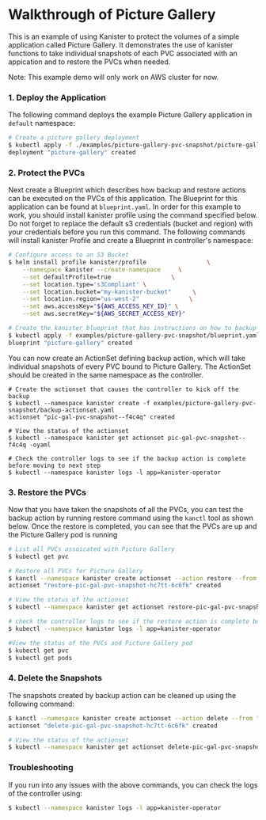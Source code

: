# Walkthrough of Picture Gallery

This is an example of using Kanister to protect the volumes of a simple application called Picture Gallery. It demonstrates the use of kanister functions to take individual snapshots of each PVC associated with an appication and to restore the PVCs when needed.

Note: This example demo will only work on AWS cluster for now.

### 1. Deploy the Application

The following command deploys the example Picture Gallery application in `default` namespace:

```bash
# Create a picture gallery deployment
$ kubectl apply -f ./examples/picture-gallery-pvc-snapshot/picture-gallery-deployment.yaml
deployment "picture-gallery" created
```

### 2. Protect the PVCs

Next create a Blueprint which describes how backup and restore actions can be executed on the PVCs of this application. The Blueprint for this application can be found at `blueprint.yaml`. In order for this example to work, you should install kanister profile using the command specified below. Do not forget to replace the default s3 credentials (bucket and region) with your credentials before you run this command. The following commands will install kanister Profile and create a Blueprint in controller's namespace:

```bash
# Configure access to an S3 Bucket
$ helm install profile kanister/profile                 \
    --namespace kanister --create-namespace     \
    --set defaultProfile=true                 \
    --set location.type='s3Compliant' \
    --set location.bucket="my-kanister-bucket"      \
    --set location.region="us-west-2"              \
    --set aws.accessKey="${AWS_ACCESS_KEY_ID}" \
    --set aws.secretKey="${AWS_SECRET_ACCESS_KEY}"

# Create the kanister blueprint that has instructions on how to backup the PVCs
$ kubectl apply -f examples/picture-gallery-pvc-snapshot/blueprint.yaml
blueprint "picture-gallery" created

```

You can now create an ActionSet defining backup action, which will take individual snapshots of every PVC bound to Picture Gallery. The ActionSet should be created in the same namespace as the controller.

```
# Create the actionset that causes the controller to kick off the backup
$ kubectl --namespace kanister create -f examples/picture-gallery-pvc-snapshot/backup-actionset.yaml
actionset "pic-gal-pvc-snapshot--f4c4q" created

# View the status of the actionset
$ kubectl --namespace kanister get actionset pic-gal-pvc-snapshot--f4c4q -oyaml

# Check the controller logs to see if the backup action is complete before moving to next step
$ kubectl --namespace kanister logs -l app=kanister-operator
```

### 3. Restore the PVCs

Now that you have taken the snapshots of all the PVCs, you can test the backup action by running restore command using the `kanctl` tool as shown below. Once the restore is completed, you can see that the PVCs are up and the Picture Gallery pod is running

```bash
# List all PVCs assoicated with Picture Gallery
$ kubectl get pvc

# Restore all PVCs for Picture Gallery
$ kanctl --namespace kanister create actionset --action restore --from "pic-gal-pvc-snapshot-f4c4q"
actionset "restore-pic-gal-pvc-snapshot-hc7tt-6c6fk" created

# View the status of the actionset
$ kubectl --namespace kanister get actionset restore-pic-gal-pvc-snapshot-hc7tt-6c6fk -oyaml

# check the controller logs to see if the restore action is complete before moving to next step
$ kubectl --namespace kanister logs -l app=kanister-operator

#View the status of the PVCs and Picture Gallery pod
$ kubectl get pvc
$ kubectl get pods
```

### 4. Delete the Snapshots

The snapshots created by backup action can be cleaned up using the following command:

```bash
$ kanctl --namespace kanister create actionset --action delete --from "pic-gal-pvc-snapshot-f4c4q" --namespacetargets kanister
actionset "delete-pic-gal-pvc-snapshot-hc7tt-6c6fk" created

# View the status of the actionset
$ kubectl --namespace kanister get actionset delete-pic-gal-pvc-snapshot-hc7tt-6c6fk -oyaml
```

### Troubleshooting

If you run into any issues with the above commands, you can check the logs of the controller using:

```bash
$ kubectl --namespace kanister logs -l app=kanister-operator
```
